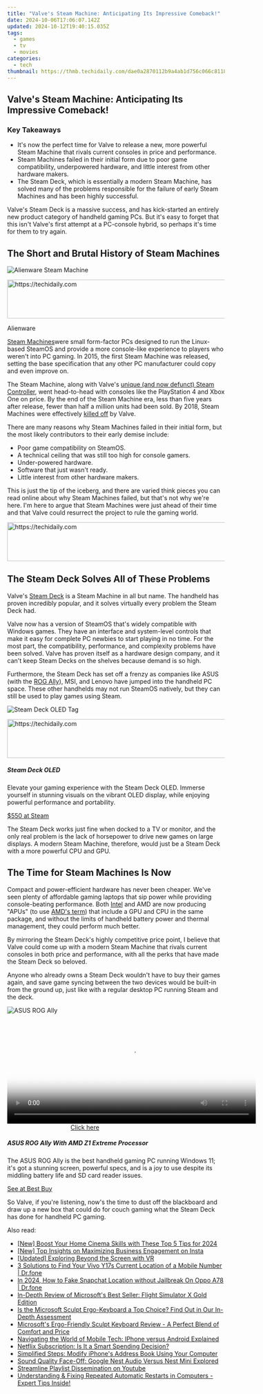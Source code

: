 ```yaml
---
title: "Valve's Steam Machine: Anticipating Its Impressive Comeback!"
date: 2024-10-06T17:06:07.142Z
updated: 2024-10-12T19:40:15.035Z
tags:
  - games
  - tv
  - movies
categories:
  - tech
thumbnail: https://thmb.techidaily.com/dae0a2870112b9a4ab1d756c066c8118fc25545f432e94a76fa542274edb47a5.jpg
---
```


## Valve's Steam Machine: Anticipating Its Impressive Comeback!

### Key Takeaways

* It's now the perfect time for Valve to release a new, more powerful Steam Machine that rivals current consoles in price and performance.
* Steam Machines failed in their initial form due to poor game compatibility, underpowered hardware, and little interest from other hardware makers.
* The Steam Deck, which is essentially a modern Steam Machine, has solved many of the problems responsible for the failure of early Steam Machines and has been highly successful.

 Valve's Steam Deck is a massive success, and has kick-started an entirely new product category of handheld gaming PCs. But it's easy to forget that this isn't Valve's first attempt at a PC-console hybrid, so perhaps it's time for them to try again.

##  The Short and Brutal History of Steam Machines

![Alienware Steam Machine](https://static1.howtogeekimages.com/wordpress/wp-content/uploads/2024/02/alienware-steam-machine.jpg) 

<!-- affiliate ads begin -->
<a href="https://unicoeye.pxf.io/c/5597632/2148775/18498" target="_top" id="2148775">
  <img src="//a.impactradius-go.com/display-ad/18498-2148775" border="0" alt="https://techidaily.com" width="728" height="90"/>
</a>
<img height="0" width="0" src="https://unicoeye.pxf.io/i/5597632/2148775/18498" style="position:absolute;visibility:hidden;" border="0" />
<!-- affiliate ads end -->

Alienware

[Steam Machines](https://on-screen-recording.techidaily.com/new-top-5-capture-tools-dethroning-bandicam-on-apple-devices/)were small form-factor PCs designed to run the Linux-based SteamOS and provide a more console-like experience to players who weren't into PC gaming. In 2015, the first Steam Machine was released, setting the base specification that any other PC manufacturer could copy and even improve on.

 The Steam Machine, along with Valve's [unique (and now defunct) Steam Controller](https://www.howtogeek.com/301108/how-to-set-up-and-customize-the-steam-controller/), went head-to-head with consoles like the PlayStation 4 and Xbox One on price. By the end of the Steam Machine era, less than five years after release, fewer than half a million units had been sold. By 2018, Steam Machines were effectively [killed off](http://www.vg247.com/steam-machine-removed-from-steam-by-valve) by Valve.

 There are many reasons why Steam Machines failed in their initial form, but the most likely contributors to their early demise include:

* Poor game compatibility on SteamOS.
* A technical ceiling that was still too high for console gamers.
* Under-powered hardware.
* Software that just wasn't ready.
* Little interest from other hardware makers.

 This is just the tip of the iceberg, and there are varied think pieces you can read online about why Steam Machines failed, but that's not why we're here. I'm here to argue that Steam Machines were just ahead of their time and that Valve could resurrect the project to rule the gaming world.

<!-- affiliate ads begin -->
<a href="https://unicoeye.pxf.io/c/5597632/2134234/18498" target="_top" id="2134234">
  <img src="//a.impactradius-go.com/display-ad/18498-2134234" border="0" alt="https://techidaily.com" width="728" height="90"/>
</a>
<img height="0" width="0" src="https://unicoeye.pxf.io/i/5597632/2134234/18498" style="position:absolute;visibility:hidden;" border="0" />
<!-- affiliate ads end -->

##  The Steam Deck Solves All of These Problems

 Valve's [Steam Deck](https://screen-mirroring-recording.techidaily.com/in-2024-x-capture-pro-for-home-systems/) is a Steam Machine in all but name. The handheld has proven incredibly popular, and it solves virtually every problem the Steam Deck had.

 Valve now has a version of SteamOS that's widely compatible with Windows games. They have an interface and system-level controls that make it easy for complete PC newbies to start playing in no time. For the most part, the compatibility, performance, and complexity problems have been solved. Valve has proven itself as a hardware design company, and it can't keep Steam Decks on the shelves because demand is so high.

 Furthermore, the Steam Deck has set off a frenzy as companies like ASUS (with the [ROG Ally](https://some-guidance.techidaily.com/2024-approved-streamline-and-shine-the-top-5-video-quality-tools/)), MSI, and Lenovo have jumped into the handheld PC space. These other handhelds may not run SteamOS natively, but they can still be used to play games using Steam.

![Steam Deck OLED Tag](https://static1.howtogeekimages.com/wordpress/wp-content/uploads/2024/01/steam-deck-oled-tag.png) 

<!-- affiliate ads begin -->
<a href="https://bluettius.sjv.io/c/5597632/2139115/17108" target="_top" id="2139115">
  <img src="//a.impactradius-go.com/display-ad/17108-2139115" border="0" alt="https://techidaily.com" width="728" height="90"/>
</a>
<img height="0" width="0" src="https://bluettius.sjv.io/i/5597632/2139115/17108" style="position:absolute;visibility:hidden;" border="0" />
<!-- affiliate ads end -->

#####  Steam Deck OLED

Elevate your gaming experience with the Steam Deck OLED. Immerse yourself in stunning visuals on the vibrant OLED display, while enjoying powerful performance and portability.

[$550 at Steam](https://store.steampowered.com/steamdeck) 

 The Steam Deck works just fine when docked to a TV or monitor, and the only real problem is the lack of horsepower to drive new games on large displays. A modern Steam Machine, therefore, would just be a Steam Deck with a more powerful CPU and GPU.

##  The Time for Steam Machines Is Now

 Compact and power-efficient hardware has never been cheaper. We've seen plenty of affordable gaming laptops that sip power while providing console-beating performance. Both [Intel](https://videocardz.com/newz/intel-arc-meteor-lake-integrated-gpu-has-been-tested-in-opencl-benchmark-faster-arc-a350m) and AMD are now producing "APUs" (to use [AMD's term](https://youtube-videos.techidaily.com/diy-split-screen-video-tutorials-for-youtube-enthusiasts-for-2024/)) that include a GPU and CPU in the same package, and without the limits of handheld battery power and thermal management, they could perform much better.

 By mirroring the Steam Deck's highly competitive price point, I believe that Valve could come up with a modern Steam Machine that rivals current consoles in both price and performance, with all the perks that have made the Steam Deck so beloved.

 Anyone who already owns a Steam Deck wouldn't have to buy their games again, and save game syncing between the two devices would be built-in from the ground up, just like with a regular desktop PC running Steam and the deck.

![ASUS ROG Ally](https://static1.howtogeekimages.com/wordpress/wp-content/uploads/2023/12/asus-rog-ally.png) 

<!-- affiliate ads begin -->
<span id="1982456">
					<video width="576" height="240" style="cursor:pointer"
           poster="//a.impactradius-go.com/display-clicktoplayimage/1982456.png"
           onclick="if(!this.playClicked){this.play();this.setAttribute('controls',true);this.playClicked=true;}">
	   <source src="//a.impactradius-go.com/display-ad/22993-1982456">
	   <img src="//a.impactradius-go.com/display-clicktoplayimage/1982456.png" style="border: none; height: 100%; width: 100%; object-fit: contain">
	</video>
	<div style="width:360px;text-align:center"><a href="javascript:window.open(decodeURIComponent('https%3A%2F%2Fhomestyler.sjv.io%2Fc%2F5597632%2F1982456%2F22993'), '_blank');void(0);">Click here</a></div>
</span>
<img height="0" width="0" src="https://imp.pxf.io/i/5597632/1982456/22993" style="position:absolute;visibility:hidden;" border="0" />
<!-- affiliate ads end -->

#####  ASUS ROG Ally With AMD Z1 Extreme Processor

The ASUS ROG Ally is the best handheld gaming PC running Windows 11; it's got a stunning screen, powerful specs, and is a joy to use despite its middling battery life and SD card reader issues. 

[See at Best Buy](https://shop-links.co/link/?exclusive=1&publisher_slug=itechdaily19598&url=https%3A%2F%2Fwww.bestbuy.com%2Fsite%2Fasus-rog-ally-7-120hz-fhd-1080p-gaming-handheld-amd-ryzen-z1-processor-512gb-white%2F6543664.p%3FskuId%3D6543664) 

 So Valve, if you're listening, now's the time to dust off the blackboard and draw up a new box that could do for couch gaming what the Steam Deck has done for handheld PC gaming.

<ins class="adsbygoogle"
     style="display:block"
     data-ad-format="autorelaxed"
     data-ad-client="ca-pub-7571918770474297"
     data-ad-slot="1223367746"></ins>

<ins class="adsbygoogle"
     style="display:block"
     data-ad-client="ca-pub-7571918770474297"
     data-ad-slot="8358498916"
     data-ad-format="auto"
     data-full-width-responsive="true"></ins>

<span class="atpl-alsoreadstyle">Also read:</span>
<div><ul>
<li><a href="https://fox-cloud.techidaily.com/new-boost-your-home-cinema-skills-with-these-top-5-tips-for-2024/"><u>[New] Boost Your Home Cinema Skills with These Top 5 Tips for 2024</u></a></li>
<li><a href="https://instagram-video-recordings.techidaily.com/new-top-insights-on-maximizing-business-engagement-on-insta/"><u>[New] Top Insights on Maximizing Business Engagement on Insta</u></a></li>
<li><a href="https://vp-tips.techidaily.com/updated-exploring-beyond-the-screen-with-vr/"><u>[Updated] Exploring Beyond the Screen with VR</u></a></li>
<li><a href="https://android-location-track.techidaily.com/3-solutions-to-find-your-vivo-y17s-current-location-of-a-mobile-number-drfone-by-drfone-virtual-android/"><u>3 Solutions to Find Your Vivo Y17s Current Location of a Mobile Number | Dr.fone</u></a></li>
<li><a href="https://location-social.techidaily.com/in-2024-how-to-fake-snapchat-location-without-jailbreak-on-oppo-a78-drfone-by-drfone-virtual-android/"><u>In 2024, How to Fake Snapchat Location without Jailbreak On Oppo A78 | Dr.fone</u></a></li>
<li><a href="https://buynow-marvelous.techidaily.com/in-depth-review-of-microsofts-best-seller-flight-simulator-x-gold-edition/"><u>In-Depth Review of Microsoft's Best Seller: Flight Simulator X Gold Edition</u></a></li>
<li><a href="https://buynow-marvelous.techidaily.com/is-the-microsoft-sculpt-ergo-keyboard-a-top-choice-find-out-in-our-in-depth-assessment/"><u>Is the Microsoft Sculpt Ergo-Keyboard a Top Choice? Find Out in Our In-Depth Assessment</u></a></li>
<li><a href="https://buynow-marvelous.techidaily.com/microsofts-ergo-friendly-sculpt-keyboard-review-a-perfect-blend-of-comfort-and-price/"><u>Microsoft's Ergo-Friendly Sculpt Keyboard Review - A Perfect Blend of Comfort and Price</u></a></li>
<li><a href="https://buynow-marvelous.techidaily.com/navigating-the-world-of-mobile-tech-iphone-versus-android-explained/"><u>Navigating the World of Mobile Tech: IPhone versus Android Explained</u></a></li>
<li><a href="https://buynow-marvelous.techidaily.com/netflix-subscription-is-it-a-smart-spending-decision/"><u>Netflix Subscription: Is It a Smart Spending Decision?</u></a></li>
<li><a href="https://win-community.techidaily.com/simplified-steps-modify-iphones-address-book-using-your-computer/"><u>Simplified Steps: Modify iPhone's Address Book Using Your Computer</u></a></li>
<li><a href="https://buynow-help.techidaily.com/sound-quality-face-off-google-nest-audio-versus-nest-mini-explored/"><u>Sound Quality Face-Off: Google Nest Audio Versus Nest Mini Explored</u></a></li>
<li><a href="https://youtube-videos.techidaily.com/streamline-playlist-dissemination-on-youtube/"><u>Streamline Playlist Dissemination on Youtube</u></a></li>
<li><a href="https://common-error.techidaily.com/understanding-and-fixing-repeated-automatic-restarts-in-computers-expert-tips-inside/"><u>Understanding & Fixing Repeated Automatic Restarts in Computers - Expert Tips Inside!</u></a></li>
</ul></div>

